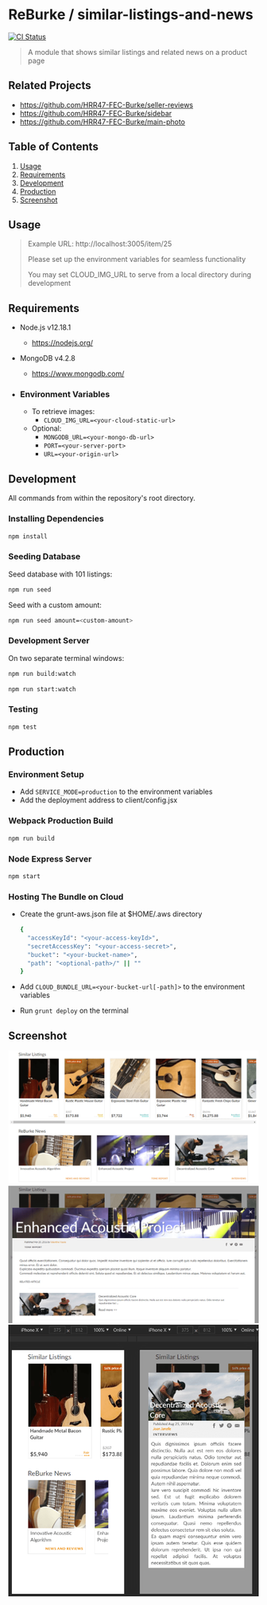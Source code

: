 # ReBurke / similar-listings-and-news

[![CI Status](https://circleci.com/gh/HRR47-FEC-Burke/similar-listings-and-news.svg?style=shield)](https://circleci.com/gh/HRR47-FEC-Burke/similar-listings-and-news)

> A module that shows similar listings and related news on a product page

## Related Projects

  - https://github.com/HRR47-FEC-Burke/seller-reviews
  - https://github.com/HRR47-FEC-Burke/sidebar
  - https://github.com/HRR47-FEC-Burke/main-photo

## Table of Contents

1. [Usage](#Usage)
2. [Requirements](#requirements)
3. [Development](#development)
4. [Production](#production)
5. [Screenshot](#screenshot)

## Usage

> Example URL: http://localhost:3005/item/25
>
> Please set up the environment variables for seamless functionality
>
> You may set CLOUD_IMG_URL to serve from a local directory during development

## Requirements

- Node.js v12.18.1
  - https://nodejs.org/

- MongoDB v4.2.8
  - https://www.mongodb.com/

- ### Environment Variables
  - To retrieve images:
    - `CLOUD_IMG_URL=<your-cloud-static-url>`
  - Optional:
    - `MONGODB_URL=<your-mongo-db-url>`
    - `PORT=<your-server-port>`
    - `URL=<your-origin-url>`

## Development

All commands from within the repository's root directory.

### Installing Dependencies

```sh
npm install
```

### Seeding Database

Seed database with 101 listings:

```sh
npm run seed
```

Seed with a custom amount:

```sh
npm run seed amount=<custom-amount>
```

### Development Server

On two separate terminal windows:

```sh
npm run build:watch
```

```sh
npm run start:watch
```

### Testing

```sh
npm test
```

## Production

### Environment Setup

- Add `SERVICE_MODE=production` to the environment variables
- Add the deployment address to client/config.jsx

### Webpack Production Build

```sh
npm run build
```

### Node Express Server

```sh
npm start
```

### Hosting The Bundle on Cloud

- Create the grunt-aws.json file at $HOME/.aws directory
  ```sh
  {
    "accessKeyId": "<your-access-keyId>",
    "secretAccessKey": "<your-access-secret>",
    "bucket": "<your-bucket-name>",
    "path": "<optional-path>/" || ""
  }
  ```
- Add `CLOUD_BUNDLE_URL=<your-bucket-url[-path]>` to the environment variables

- Run `grunt deploy` on the terminal

## Screenshot

![Screenshot](./docs/screenshot.png?raw=true "Screenshot")
![Article](./docs/article-modal.png?raw=true "Article Modal Pop-Up")
![Mobile](./docs/mobile.png?raw=true "Mobile View")
